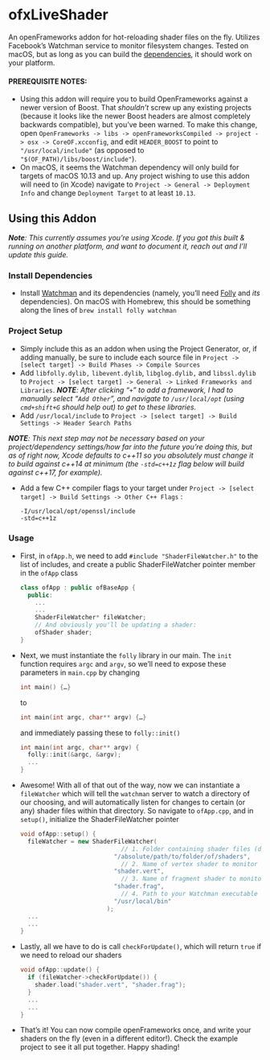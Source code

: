 # **ofxLiveShader**

An openFrameworks addon for hot-reloading shader files on the fly. Utilizes Facebook’s Watchman service to monitor filesystem changes. Tested on macOS, but as long as you can build the <a href="#install-dependencies">dependencies</a>, it should work on your platform. 


#### PREREQUISITE NOTES:  

- Using this addon will require you to build OpenFrameworks against a newer version of Boost. That _shouldn’t_ screw up any existing projects (because it looks like the newer Boost headers are almost completely backwards compatible), but you’ve been warned. To make this change, open `OpenFrameworks -> libs -> openFrameworksCompiled -> project -> osx -> CoreOF.xcconfig`, and edit `HEADER_BOOST` to point to `"/usr/local/include"` (as opposed to `"$(OF_PATH)/libs/boost/include"`).
- On macOS, it seems the Watchman dependency will only build for targets of macOS 10.13 and up. Any project wishing to use this addon will need to (in Xcode) navigate to `Project -> General -> Deployment Info` and change `Deployment Target` to at least `10.13`.



## Using this Addon 

_**Note**: This currently assumes you’re using Xcode. If you got this built & running on another platform, and want to document it, reach out and I’ll update this guide._


### Install Dependencies 

- Install [Watchman](https://facebook.github.io/watchman/docs/install.html) and its dependencies (namely, you’ll need [Folly](https://github.com/facebook/folly) and _its_ dependencies). On macOS with Homebrew, this should be something along the lines of
```brew install folly watchman```
	

### Project Setup 

- Simply include this as an addon when using the Project Generator, or, if adding manually, be sure to include each source file in `Project -> [select target] -> Build Phases -> Compile Sources` 
- Add `libfolly.dylib,` `libevent.dylib`, `libglog.dylib,` and `libssl.dylib` to `Project -> [select target] -> General -> Linked Frameworks and Libraries`.
_**NOTE**: After clicking “`+`” to add a framework, I had to manually select “`Add Other`”, and navigate to `/usr/local/opt` (using `cmd+shift+G` should help out) to get to these libraries._
- Add `/usr/local/include` to `Project -> [select target] -> Build Settings -> Header Search Paths`

_**NOTE**: This next step may not be necessary based on your project/dependency settings/how far into the future you’re doing this, but as of right now, Xcode defaults to c++11 so you absolutely must change it to build against c++14 at minimum (the _`-std=c++1z`_ flag below will build against c++17, for example)._

- Add a few C++ compiler flags to your target under `Project -> [select target] -> Build Settings -> Other C++ Flags` :
    ```
    -I/usr/local/opt/openssl/include
    -std=c++1z
    ```


### Usage 

- First, in `ofApp.h`, we need to add `#include "ShaderFileWatcher.h"` to the list of includes, and create a public ShaderFileWatcher pointer member in the `ofApp` class
    ```c++
    class ofApp : public ofBaseApp {
      public:
        ...
        ...
        ShaderFileWatcher* fileWatcher;
        // And obviously you'll be updating a shader:
        ofShader shader;
    }
    ```

- Next, we must instantiate the `folly` library in our main. The `init `function requires `argc` and `argv`, so we’ll need to expose these parameters in `main.cpp` by changing 
    ```c++
    int main() {…}
    ``` 
    to 
    ```c++
    int main(int argc, char** argv) {…}
    ```
    and immediately passing these to `folly::init()`
    ```c++
    int main(int argc, char** argv) {
      folly::init(&argc, &argv);
      ...
    }
    ```

- Awesome! With all of that out of the way, now we can instantiate a `fileWatcher` which will tell the `watchman` server to watch a directory of our choosing, and will automatically listen for changes to certain (or any) shader files within that directory. So navigate to `ofApp.cpp`, and in `setup()`, initialize the ShaderFileWatcher pointer
    ```c++
    void ofApp::setup() {
      fileWatcher = new ShaderFileWatcher(
                                // 1. Folder containing shader files (default = project/bin/data)
                              "/absolute/path/to/folder/of/shaders",
                                // 2. Name of vertex shader to monitor for changes (default = "*.vert")
                              "shader.vert",
                                // 3. Name of fragment shader to monitor for changes (default = "*.frag")
                              "shader.frag",
                                // 4. Path to your Watchman executable (default = "/usr/local/bin")
                              "/usr/local/bin"
                            );
      ...
      ...
    }
    ```

- Lastly, all we have to do is call `checkForUpdate()`, which will return `true` if we need to reload our shaders

    ```c++
    void ofApp::update() {
      if (fileWatcher->checkForUpdate()) {
        shader.load("shader.vert", "shader.frag");
      }
      ...
      ...
    }
    ```

- That’s it! You can now compile openFrameworks once, and write your shaders on the fly (even in a different editor!). Check the example project to see it all put together. Happy shading!


